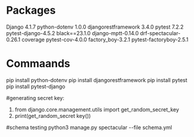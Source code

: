 # Packages

Django 4.1.7
python-dotenv 1.0.0
djangorestframework 3.4.0
pytest 7.2.2
pytest-django-4.5.2
black==23.1.0
django-mptt-0.14.0
drf-spectacular-0.26.1 
coverage
pytest-cov-4.0.0
factory_boy-3.2.1 
pytest-factoryboy-2.5.1

# Commaands



pip install python-dotenv
pip install djangorestframework
pip install pytest
pip install pytest-django

#generating secret key: 
1. from django.core.management.utils import get_random_secret_key
2. print(get_random_secret key())

#schema testing
python3 manage.py spectacular --file schema.yml


